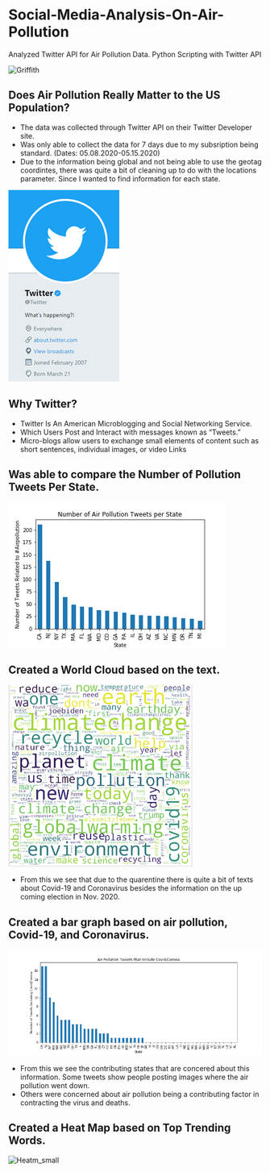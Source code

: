 # Social-Media-Analysis-On-Air-Pollution
Analyzed Twitter API for Air Pollution Data. Python Scripting with Twitter API

![Griffith](images/Griffith_P.png)

## Does Air Pollution Really Matter to the US Population?
* The data was collected through Twitter API on their Twitter Developer site. 
* Was only able to collect the data for 7 days due to my subsription being standard. (Dates: 05.08.2020-05.15.2020)
* Due to the information being global and not being able to use the geotag coordintes, 
  there was quite a bit of cleaning up to do with the locations parameter. Since I wanted
  to find information for each state. 

![Twitter](images/Twitter.png)
## Why Twitter?
* Twitter Is An American Microblogging and Social Networking Service.
* Which Users Post and Interact with messages known as “Tweets.”
* Micro-blogs allow users to exchange small elements of content such as short sentences, individual images, or video Links


## Was able to compare the Number of Pollution Tweets Per State.
![Tweets_State](images/Tweets_State.png)


## Created a World Cloud based on the text.
![Wordc_small.png](images/Wordc_small.png)


* From this we see that due to the quarentine there is quite a bit of texts about Covid-19 and Coronavirus besides the    information on the up coming election in Nov. 2020.

## Created a bar graph based on air pollution, Covid-19, and Coronavirus.  
![Covid_Corona](images/Covid_Corona.png)

* From this we see the contributing states that are concered about this information.  Some tweets show people posting images       where the air pollution went down.
* Others were concerned about air pollution being a contributing factor in contracting the virus and deaths.

## Created a Heat Map based on Top Trending Words.  
![Heatm_small](Images/Heatm_small.png.png)



